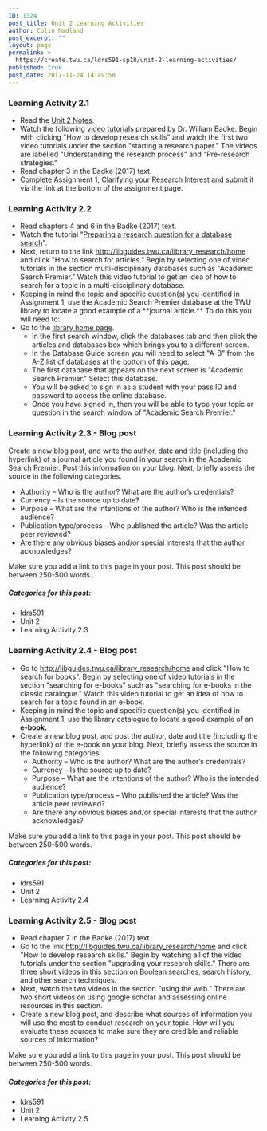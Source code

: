 ```yaml
---
ID: 1324
post_title: Unit 2 Learning Activities
author: Colin Madland
post_excerpt: ""
layout: page
permalink: >
  https://create.twu.ca/ldrs591-sp18/unit-2-learning-activities/
published: true
post_date: 2017-11-24 14:49:50
---
```

<h3>Learning Activity 2.1</h3>
<ul>
 	<li>Read the <a href="https://create.twu.ca/ldrs591-sp18/unit-2-notes">Unit 2 Notes</a>.</li>
 	<li>Watch the following <a href="[http://libguides.twu.ca/library_research/home](http://libguides.twu.ca/library_research/home)">video tutorials</a> prepared by Dr. William Badke. Begin with clicking "How to develop research skills" and watch the first two video tutorials under the section "starting a research paper." The videos are labelled "Understanding the research process" and "Pre-research strategies."</li>
 	<li>Read chapter 3 in the Badke (2017) text.</li>
 	<li>Complete Assignment 1, <a href="https://create.twu.ca/ldrs591-sp18/clarifying-your-research-interest-2/">Clarifying your Research Interest</a> and submit it via the link at the bottom of the assignment page.</li>
</ul>
<h3>Learning Activity 2.2</h3>
<ul>
 	<li>Read chapters 4 and 6 in the Badke (2017) text.</li>
 	<li>Watch the tutorial "<a href="https://vimeo.com/161998287/7661f12293">Preparing a research question for a database search</a>".</li>
 	<li>Next, return to the link <a href="http://libguides.twu.ca/library_research/home">http://libguides.twu.ca/library_research/home</a> and click "How to search for articles." Begin by selecting one of video tutorials in the section multi-disciplinary databases such as "Academic Search Premier." Watch this video tutorial to get an idea of how to search for a topic in a multi-disciplinary database.</li>
 	<li>Keeping in mind the topic and specific question(s) you identified in Assignment 1, use the Academic Search Premier database at the TWU library to locate a good example of a **journal article.** To do this you will need to:</li>
 	<li>Go to the <a href="https://www.twu.ca/library">library home page</a>.
<ul>
 	<li>In the first search window, click the databases tab and then click the articles and databases box which brings you to a different screen.</li>
 	<li>In the Database Guide screen you will need to select "A-B" from the A-Z list of databases at the bottom of this page.</li>
 	<li>The first database that appears on the next screen is "Academic Search Premier." Select this database.</li>
 	<li>You will be asked to sign in as a student with your pass ID and password to access the online database.</li>
 	<li>Once you have signed in, then you will be able to type your topic or question in the search window of "Academic Search Premier."</li>
</ul>
</li>
</ul>
<h3>Learning Activity 2.3 - Blog post</h3>
Create a new blog post, and write the author, date and title (including the hyperlink) of a journal article you found in your search in the Academic Search Premier. Post this information on your blog. Next, briefly assess the source in the following categories.
<ul>
 	<li>Authority – Who is the author? What are the author’s credentials?</li>
 	<li>Currency – Is the source up to date?</li>
 	<li>Purpose – What are the intentions of the author? Who is the intended audience?</li>
 	<li>Publication type/process – Who published the article? Was the article peer reviewed?</li>
 	<li>Are there any obvious biases and/or special interests that the author acknowledges?</li>
</ul>
Make sure you add a link to this page in your post. This post should be between 250-500 words.
<h5>Categories for this post:</h5>
<ul>
 	<li>ldrs591</li>
 	<li>Unit 2</li>
 	<li>Learning Activity 2.3</li>
</ul>
<h3>Learning Activity 2.4 - Blog post</h3>
<ul>
 	<li>Go to <a href="http://libguides.twu.ca/library_research/home">http://libguides.twu.ca/library_research/home</a> and click "How to search for books". Begin by selecting one of video tutorials in the section "searching for e-books" such as "searching for e-books in the classic catalogue." Watch this video tutorial to get an idea of how to search for a topic found in an e-book.</li>
 	<li>Keeping in mind the topic and specific question(s) you identified in Assignment 1, use the library catalogue to locate a good example of an <strong>e-book.</strong></li>
 	<li>Create a new blog post, and post the author, date and title (including the hyperlink) of the e-book on your blog. Next, briefly assess the source in the following categories.
<ul>
 	<li>Authority – Who is the author? What are the author’s credentials?</li>
 	<li>Currency – Is the source up to date?</li>
 	<li>Purpose – What are the intentions of the author? Who is the intended audience?</li>
 	<li>Publication type/process – Who published the article? Was the article peer reviewed?</li>
 	<li>Are there any obvious biases and/or special interests that the author acknowledges?</li>
</ul>
</li>
</ul>
Make sure you add a link to this page in your post. This post should be between 250-500 words.
<h5>Categories for this post:</h5>
<ul>
 	<li>ldrs591</li>
 	<li>Unit 2</li>
 	<li>Learning Activity 2.4</li>
</ul>
<h3>Learning Activity 2.5 - Blog post</h3>
<ul>
 	<li>Read chapter 7 in the Badke (2017) text.</li>
 	<li>Go to the link <a href="http://libguides.twu.ca/library_research/home">http://libguides.twu.ca/library_research/home</a> and click "How to develop research skills." Begin by watching all of the video tutorials under the section "upgrading your research skills." There are three short videos in this section on Boolean searches, search history, and other search techniques.</li>
 	<li>Next, watch the two videos in the section "using the web." There are two short videos on using google scholar and assessing online resources in this section.</li>
 	<li>Create a new blog post, and describe what sources of information you will use the most to conduct research on your topic. How will you evaluate these sources to make sure they are credible and reliable sources of information?</li>
</ul>
Make sure you add a link to this page in your post. This post should be between 250-500 words.
<h5>Categories for this post:</h5>
<ul>
 	<li>ldrs591</li>
 	<li>Unit 2</li>
 	<li>Learning Activity 2.5</li>
</ul>